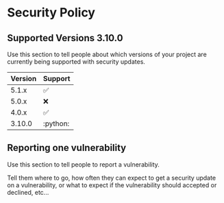 # Security Policy
## Supported Versions 3.10.0

Use this section to tell people about which versions of your project are
currently being supported with security updates.

| Version | Support            |
| ------- | ------------------ |
| 5.1.x   | :white_check_mark: |
| 5.0.x   | :x:                |
| 4.0.x   | :white_check_mark: |
| 3.10.0  | :python:           |

## Reporting one vulnerability
Use this section to tell people to report a vulnerability.

Tell them where to go, how often they can expect to get a security update on a
vulnerability, or what to expect if the vulnerability should accepted or
declined, etc...
